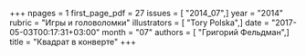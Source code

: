 +++
npages = 1
first_page_pdf = 27
issues = [ "2014_07",]
year = "2014"
rubric = "Игры и головоломки"
illustrators = [ "Tory Polska",]
date = "2017-05-03T00:17:31+03:00"
month = "07"
authors = [ "Григорий Фельдман",]
title = "Квадрат в конверте"
+++
